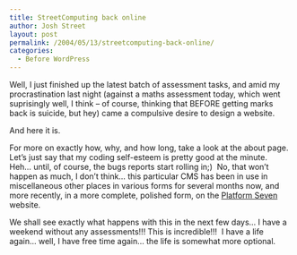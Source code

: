 ```yaml
---
title: StreetComputing back online
author: Josh Street
layout: post
permalink: /2004/05/13/streetcomputing-back-online/
categories:
  - Before WordPress
---
```

Well, I just finished up the latest batch of assessment tasks, and amid my procrastination last night (against a maths assessment today, which went suprisingly well, I think &#8211; of course, thinking that BEFORE getting marks back is suicide, but hey) came a compulsive desire to design a website.

And here it is.

For more on exactly how, why, and how long, take a look at the about page.&nbsp; Let&#8217;s just say that my coding self-esteem is pretty good at the minute.&nbsp; Heh&#8230; until, of course, the bugs reports start rolling in;)&nbsp; No, that won&#8217;t happen as much, I don&#8217;t think&#8230; this particular CMS has been in use in miscellaneous other places in various forms for several months now, and more recently, in a more complete, polished form, on the [Platform Seven][1] website.

We shall see exactly what happens with this in the next few days&#8230; I have a weekend without any assessments!!! This is incredible!!!&nbsp; I have a life again&#8230; well, I have free time again&#8230; the life is somewhat more optional.

 [1]: http://www.platform7.info